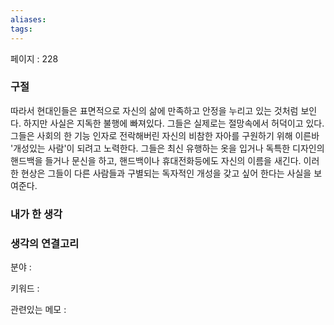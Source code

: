 ```yaml
---
aliases: 
tags:
---
```

페이지 : 228

### 구절
따라서 현대인들은 표면적으로 자신의 삶에 만족하고 안정을 누리고 있는 것처럼 보인다. 하지만 사실은 지독한 불행에 빠져있다. 그들은 실제로는 절망속에서 허덕이고 있다.
그들은 사회의 한 기능 인자로 전락해버린 자신의 비참한 자아를 구원하기 위해 이른바 '개성있는 사람'이 되려고 노력한다. 그들은 최신 유행하는 옷을 입거나 독특한 디자인의 핸드백을 들거나 문신을 하고, 핸드백이나 휴대전화등에도 자신의 이름을 새긴다. 이러한 현상은 그들이 다른 사람들과 구별되는 독자적인 개성을 갖고 싶어 한다는 사실을 보여준다. 


### 내가 한 생각


### 생각의 연결고리
분야 : 

키워드 : 

관련있는 메모 : 